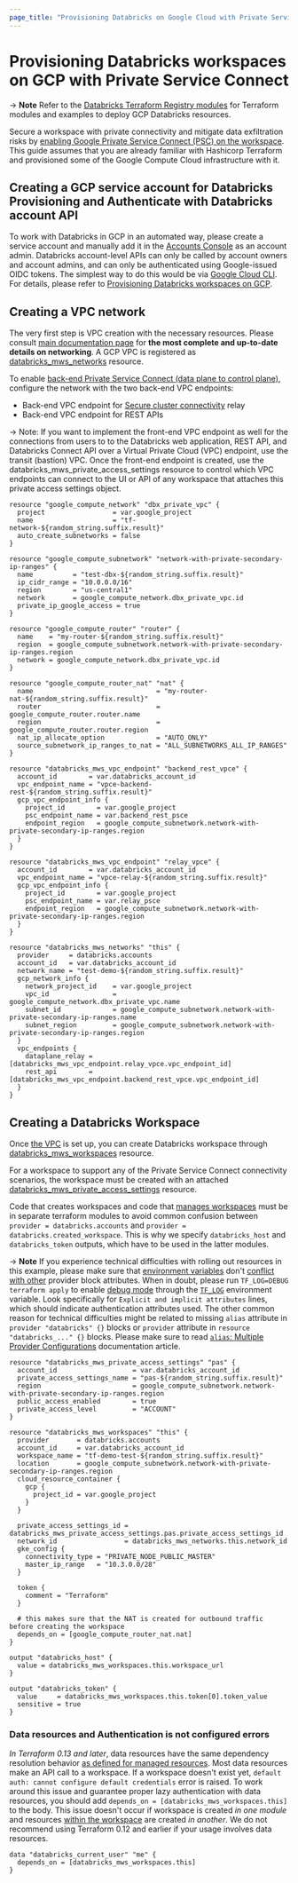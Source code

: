 ```yaml
---
page_title: "Provisioning Databricks on Google Cloud with Private Service Connect"
---
```


# Provisioning Databricks workspaces on GCP with Private Service Connect

-> **Note** Refer to the [Databricks Terraform Registry modules](https://registry.terraform.io/modules/databricks/examples/databricks/latest) for Terraform modules and examples to deploy GCP Databricks resources.

Secure a workspace with private connectivity and mitigate data exfiltration risks by [enabling Google Private Service Connect (PSC) on the workspace](https://docs.gcp.databricks.com/administration-guide/cloud-configurations/gcp/private-service-connect.html). This guide assumes that you are already familiar with Hashicorp Terraform and provisioned some of the Google Compute Cloud infrastructure with it.

## Creating a GCP service account for Databricks Provisioning and Authenticate with Databricks account API

To work with Databricks in GCP in an automated way, please create a service account and manually add it in the [Accounts Console](https://accounts.gcp.databricks.com/users) as an account admin. Databricks account-level APIs can only be called by account owners and account admins, and can only be authenticated using Google-issued OIDC tokens. The simplest way to do this would be via [Google Cloud CLI](https://cloud.google.com/sdk/gcloud). For details, please refer to [Provisioning Databricks workspaces on GCP](gcp-workspace.md).

## Creating a VPC network

The very first step is VPC creation with the necessary resources. Please consult [main documentation page](https://docs.gcp.databricks.com/administration-guide/cloud-configurations/gcp/customer-managed-vpc.html) for **the most complete and up-to-date details on networking**. A GCP VPC is registered as [databricks_mws_networks](../resources/mws_networks.md) resource.

To enable [back-end Private Service Connect (data plane to control plane)](https://docs.gcp.databricks.com/administration-guide/cloud-configurations/gcp/private-service-connect.html#two-private-service-connect-options), configure the network with the two back-end VPC endpoints:

- Back-end VPC endpoint for [Secure cluster connectivity](https://docs.gcp.databricks.com/security/secure-cluster-connectivity.html) relay
- Back-end VPC endpoint for REST APIs

-> Note: If you want to implement the front-end VPC endpoint as well for the connections from users to to the Databricks web application, REST API, and Databricks Connect API over a Virtual Private Cloud (VPC) endpoint, use the transit (bastion) VPC. Once the front-end endpoint is created, use the databricks_mws_private_access_settings resource to control which VPC endpoints can connect to the UI or API of any workspace that attaches this private access settings object.

```hcl
resource "google_compute_network" "dbx_private_vpc" {
  project                 = var.google_project
  name                    = "tf-network-${random_string.suffix.result}"
  auto_create_subnetworks = false
}

resource "google_compute_subnetwork" "network-with-private-secondary-ip-ranges" {
  name          = "test-dbx-${random_string.suffix.result}"
  ip_cidr_range = "10.0.0.0/16"
  region        = "us-central1"
  network       = google_compute_network.dbx_private_vpc.id
  private_ip_google_access = true
}

resource "google_compute_router" "router" {
  name    = "my-router-${random_string.suffix.result}"
  region  = google_compute_subnetwork.network-with-private-secondary-ip-ranges.region
  network = google_compute_network.dbx_private_vpc.id
}

resource "google_compute_router_nat" "nat" {
  name                               = "my-router-nat-${random_string.suffix.result}"
  router                             = google_compute_router.router.name
  region                             = google_compute_router.router.region
  nat_ip_allocate_option             = "AUTO_ONLY"
  source_subnetwork_ip_ranges_to_nat = "ALL_SUBNETWORKS_ALL_IP_RANGES"
}

resource "databricks_mws_vpc_endpoint" "backend_rest_vpce" {
  account_id        = var.databricks_account_id
  vpc_endpoint_name = "vpce-backend-rest-${random_string.suffix.result}"
  gcp_vpc_endpoint_info {
    project_id        = var.google_project
    psc_endpoint_name = var.backend_rest_psce
    endpoint_region   = google_compute_subnetwork.network-with-private-secondary-ip-ranges.region
  }
}

resource "databricks_mws_vpc_endpoint" "relay_vpce" {
  account_id        = var.databricks_account_id
  vpc_endpoint_name = "vpce-relay-${random_string.suffix.result}"
  gcp_vpc_endpoint_info {
    project_id        = var.google_project
    psc_endpoint_name = var.relay_psce
    endpoint_region   = google_compute_subnetwork.network-with-private-secondary-ip-ranges.region
  }
}

resource "databricks_mws_networks" "this" {
  provider     = databricks.accounts
  account_id   = var.databricks_account_id
  network_name = "test-demo-${random_string.suffix.result}"
  gcp_network_info {
    network_project_id    = var.google_project
    vpc_id                = google_compute_network.dbx_private_vpc.name
    subnet_id             = google_compute_subnetwork.network-with-private-secondary-ip-ranges.name
    subnet_region         = google_compute_subnetwork.network-with-private-secondary-ip-ranges.region
  }
  vpc_endpoints {
    dataplane_relay = [databricks_mws_vpc_endpoint.relay_vpce.vpc_endpoint_id]
    rest_api        = [databricks_mws_vpc_endpoint.backend_rest_vpce.vpc_endpoint_id]
  }
}
```

## Creating a Databricks Workspace

Once [the VPC](#creating-a-vpc-network) is set up, you can create Databricks workspace through [databricks_mws_workspaces](../resources/mws_workspaces.md) resource.

For a workspace to support any of the Private Service Connect connectivity scenarios, the workspace must be created with an attached [databricks_mws_private_access_settings](../resources/mws_private_access_settings.md) resource.

Code that creates workspaces and code that [manages workspaces](workspace-management.md) must be in separate terraform modules to avoid common confusion between `provider = databricks.accounts` and `provider = databricks.created_workspace`. This is why we specify `databricks_host` and `databricks_token` outputs, which have to be used in the latter modules.

-> **Note** If you experience technical difficulties with rolling out resources in this example, please make sure that [environment variables](../index.md#environment-variables) don't [conflict with other](../index.md#empty-provider-block) provider block attributes. When in doubt, please run `TF_LOG=DEBUG terraform apply` to enable [debug mode](https://www.terraform.io/docs/internals/debugging.html) through the [`TF_LOG`](https://www.terraform.io/docs/cli/config/environment-variables.html#tf_log) environment variable. Look specifically for `Explicit and implicit attributes` lines, which should indicate authentication attributes used. The other common reason for technical difficulties might be related to missing `alias` attribute in `provider "databricks" {}` blocks or `provider` attribute in `resource "databricks_..." {}` blocks. Please make sure to read [`alias`: Multiple Provider Configurations](https://www.terraform.io/docs/language/providers/configuration.html#alias-multiple-provider-configurations) documentation article.

```hcl
resource "databricks_mws_private_access_settings" "pas" {
  account_id                   = var.databricks_account_id
  private_access_settings_name = "pas-${random_string.suffix.result}"
  region                       = google_compute_subnetwork.network-with-private-secondary-ip-ranges.region
  public_access_enabled        = true
  private_access_level         = "ACCOUNT"
}

resource "databricks_mws_workspaces" "this" {
  provider       = databricks.accounts
  account_id     = var.databricks_account_id
  workspace_name = "tf-demo-test-${random_string.suffix.result}"
  location       = google_compute_subnetwork.network-with-private-secondary-ip-ranges.region
  cloud_resource_container {
    gcp {
      project_id = var.google_project
    }
  }

  private_access_settings_id = databricks_mws_private_access_settings.pas.private_access_settings_id
  network_id                 = databricks_mws_networks.this.network_id
  gke_config {
    connectivity_type = "PRIVATE_NODE_PUBLIC_MASTER"
    master_ip_range   = "10.3.0.0/28"
  }

  token {
    comment = "Terraform"
  }

  # this makes sure that the NAT is created for outbound traffic before creating the workspace
  depends_on = [google_compute_router_nat.nat]
}

output "databricks_host" {
  value = databricks_mws_workspaces.this.workspace_url
}

output "databricks_token" {
  value     = databricks_mws_workspaces.this.token[0].token_value
  sensitive = true
}
```

### Data resources and Authentication is not configured errors

*In Terraform 0.13 and later*, data resources have the same dependency resolution behavior [as defined for managed resources](https://www.terraform.io/docs/language/resources/behavior.html#resource-dependencies). Most data resources make an API call to a workspace. If a workspace doesn't exist yet, `default auth: cannot configure default credentials` error is raised. To work around this issue and guarantee proper lazy authentication with data resources, you should add `depends_on = [databricks_mws_workspaces.this]` to the body. This issue doesn't occur if workspace is created *in one module* and resources [within the workspace](workspace-management.md) are created *in another*. We do not recommend using Terraform 0.12 and earlier if your usage involves data resources.

```hcl
data "databricks_current_user" "me" {
  depends_on = [databricks_mws_workspaces.this]
}
```
